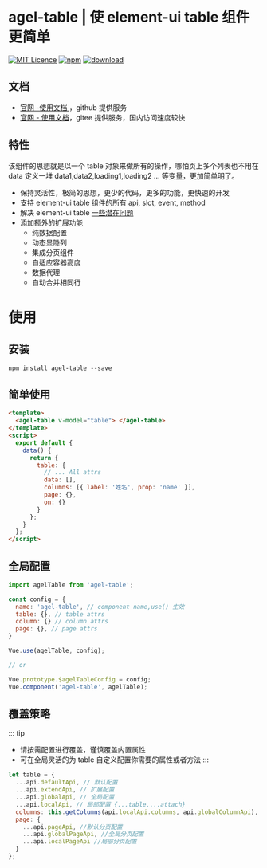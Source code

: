 # agel-table | 使 element-ui table 组件更简单

[![MIT Licence](https://badges.frapsoft.com/os/mit/mit.svg)](https://opensource.org/licenses/mit-license.php)
[![npm](https://img.shields.io/npm/v/agel-table.svg)](https://www.npmjs.com/package/agel-table)
[![download](https://img.shields.io/npm/dt/agel-table)](https://npmcharts.com/compare/agel-table?minimal=true)

## 文档

- [官网 -使用文档 ](https://agrass-github.github.io/agel-table/)，github 提供服务
- [官网 - 使用文档](https://agrass.gitee.io/agel-table/)，gitee 提供服务，国内访问速度较快

## 特性

该组件的思想就是以一个 table 对象来做所有的操作，哪怕页上多个列表也不用在 data 定义一堆 data1,data2,loading1,loading2 ... 等变量，更加简单明了。

- 保持灵活性，极简的思想，更少的代码，更多的功能，更快速的开发
- 支持 element-ui table 组件的所有 api, slot, event, method
- 解决 element-ui table [一些潜在问题](https://agrass.gitee.io/agel-table/sum.html#element-ui-table-一些潜在问题)
- 添加额外的[扩展功能](https://agrass.gitee.io/agel-table/guide.html)
  - 纯数据配置
  - 动态显隐列
  - 集成分页组件
  - 自适应容器高度
  - 数据代理
  - 自动合并相同行

# 使用

## 安装

`npm install agel-table --save`

## 简单使用

```html
<template>
  <agel-table v-model="table"> </agel-table>
</template>
<script>
  export default {
    data() {
      return {
        table: {
          // ... All attrs
          data: [],
          columns: [{ label: '姓名', prop: 'name' }],
          page: {},
          on: {}
        }
      };
    }
  };
</script>
```

## 全局配置

```js
import agelTable from 'agel-table';

const config = {
  name: 'agel-table', // component name,use() 生效
  table: {}, // table attrs
  column: {} // column attrs
  page: {}, // page attrs
}

Vue.use(agelTable, config);

// or

Vue.prototype.$agelTableConfig = config;
Vue.component('agel-table', agelTable);
```

## 覆盖策略

::: tip

- 请按需配置进行覆盖，谨慎覆盖内置属性
- 可在全局灵活的为 table 自定义配置你需要的属性或者方法
  :::

```js
let table = {
  ...api.defaultApi, // 默认配置
  ...api.extendApi, // 扩展配置
  ...api.globalApi, // 全局配置
  ...api.localApi, // 局部配置 {...table,...attach}
  columns: this.getColumns(api.localApi.columns, api.globalColumnApi), // 合并列配置
  page: {
    ...api.pageApi, //默认分页配置
    ...api.globalPageApi, //全局分页配置
    ...api.localPageApi //局部分页配置
  }
};
```
